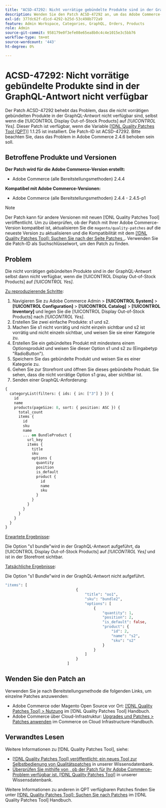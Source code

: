 ```yaml
---
title: "ACSD-47292: Nicht vorrätige gebündelte Produkte sind in der GraphQL-Antwort nicht verfügbar"
description: Wenden Sie den Patch ACSD-47292 an, um das Adobe Commerce-Problem zu beheben, bei dem die nicht vorrätigen gebündelten Produkte nicht in der GraphQL-Antwort verfügbar sind, selbst wenn "Nicht vorrätige Produkte anzeigen"auf "Ja"eingestellt ist.
exl-id: 377dc62f-d1cd-4292-b25d-53c498b772a9
feature: Admin Workspace, Categories, GraphQL, Orders, Products
role: Admin
source-git-commit: 958179e0f3efe08e65ea8b0c4c4e1015e3c5bb76
workflow-type: tm+mt
source-wordcount: '443'
ht-degree: 0%

---
```


# ACSD-47292: Nicht vorrätige gebündelte Produkte sind in der GraphQL-Antwort nicht verfügbar

Der Patch ACSD-47292 behebt das Problem, dass die nicht vorrätigen gebündelten Produkte in der GraphQL-Antwort nicht verfügbar sind, selbst wenn die [!UICONTROL Display Out-of-Stock Products] auf *[!UICONTROL Yes]*. Dieser Patch ist verfügbar, wenn die Variable [[!DNL Quality Patches Tool (QPT)]](/help/announcements/adobe-commerce-announcements/magento-quality-patches-released-new-tool-to-self-serve-quality-patches.md) 1.1.25 ist installiert. Die Patch-ID ist ACSD-47292. Bitte beachten Sie, dass das Problem in Adobe Commerce 2.4.6 behoben sein soll.

## Betroffene Produkte und Versionen

**Der Patch wird für die Adobe Commerce-Version erstellt:**

* Adobe Commerce (alle Bereitstellungsmethoden) 2.4.4

**Kompatibel mit Adobe Commerce-Versionen:**

* Adobe Commerce (alle Bereitstellungsmethoden) 2.4.4 - 2.4.5-p1

>[!NOTE]
>
>Der Patch kann für andere Versionen mit neuen [!DNL Quality Patches Tool] veröffentlicht. Um zu überprüfen, ob der Patch mit Ihrer Adobe Commerce-Version kompatibel ist, aktualisieren Sie die `magento/quality-patches` auf die neueste Version zu aktualisieren und die Kompatibilität mit dem [[!DNL Quality Patches Tool]: Suchen Sie nach der Seite Patches .](https://experienceleague.adobe.com/tools/commerce-quality-patches/index.html). Verwenden Sie die Patch-ID als Suchschlüsselwort, um den Patch zu finden.

## Problem

Die nicht vorrätigen gebündelten Produkte sind in der GraphQL-Antwort selbst dann nicht verfügbar, wenn die [!UICONTROL Display Out-of-Stock Products] auf *[!UICONTROL Yes]*.

<u>Zu reproduzierende Schritte</u>:

1. Navigieren Sie zu Adobe Commerce Admin > **[!UICONTROL System]** > **[!UICONTROL Configuration]** > **[!UICONTROL Catalog]** > **[!UICONTROL Inventory]** und legen Sie die [!UICONTROL Display Out-of-Stock Products] nach *[!UICONTROL Yes]*.
1. Erstellen Sie zwei einfache Produkte: s1 und s2.
1. Machen Sie s1 nicht vorrätig und nicht einzeln sichtbar und s2 ist vorrätig und nicht einzeln sichtbar, und weisen Sie sie einer Kategorie zu.
1. Erstellen Sie ein gebündeltes Produkt mit mindestens einem Optionsprodukt und weisen Sie dieser Option s1 und s2 zu (Eingabetyp &quot;RadioButton&quot;).
1. Speichern Sie das gebündelte Produkt und weisen Sie es einer Kategorie zu.
1. Gehen Sie zur Storefront und öffnen Sie dieses gebündelte Produkt. Sie sehen, dass die nicht vorrätige Option s1 grau, aber sichtbar ist.
1. Senden einer GraphQL-Anforderung:

```GraphQL
{
  categoryList(filters: { ids: { in: ["3"] } }) {
    id
    name
    products(pageSize: 8, sort: { position: ASC }) {
      total_count
      items {
        id
        sku
        name
        ... on BundleProduct {
          url_key
          items {
            title
            sku
            options {
              quantity
              position
              is_default
              product {
                id
                name
                sku
              }
            }
          }
        }
      }
    }
  }
}
```

<u>Erwartete Ergebnisse</u>:

Die Option &quot;s1 bundle&quot;wird in der GraphQL-Antwort aufgeführt, da [!UICONTROL Display Out-of-Stock Products] auf *[!UICONTROL Yes]* und ist in der Storefront sichtbar.

<u>Tatsächliche Ergebnisse</u>:

Die Option &quot;s1 Bundle&quot;wird in der GraphQL-Antwort nicht aufgeführt.

```GraphQL
"items": [
                                {
                                    "title": "oo1",
                                    "sku": "bundle2",
                                    "options": [
                                        {
                                            "quantity": 1,
                                            "position": 2,
                                            "is_default": false,
                                            "product": {
                                                "id": 2,
                                                "name": "s2",
                                                "sku": "s2"
                                            }
                                        }
                                    ]
                                }
                            ]
```

## Wenden Sie den Patch an

Verwenden Sie je nach Bereitstellungsmethode die folgenden Links, um einzelne Patches anzuwenden:

* Adobe Commerce oder Magento Open Source vor Ort: [[!DNL Quality Patches Tool] > Nutzung](https://experienceleague.adobe.com/docs/commerce-operations/tools/quality-patches-tool/usage.html) im [!DNL Quality Patches Tool] Handbuch.
* Adobe Commerce über Cloud-Infrastruktur: [Upgrades und Patches > Patches anwenden](https://experienceleague.adobe.com/docs/commerce-cloud-service/user-guide/develop/upgrade/apply-patches.html) im Commerce on Cloud Infrastructure-Handbuch.

## Verwandtes Lesen

Weitere Informationen zu [!DNL Quality Patches Tool], siehe:

* [[!DNL Quality Patches Tool] veröffentlicht: ein neues Tool zur Selbstbedienung von Qualitätspatches](/help/announcements/adobe-commerce-announcements/magento-quality-patches-released-new-tool-to-self-serve-quality-patches.md) in unserer Wissensdatenbank.
* [Überprüfen Sie mithilfe von , ob der Patch für Ihr Adobe Commerce-Problem verfügbar ist. [!DNL Quality Patches Tool]](/help/support-tools/patches-available-in-qpt-tool/check-patch-for-magento-issue-with-magento-quality-patches.md) in unserer Wissensdatenbank.

Weitere Informationen zu anderen in QPT verfügbaren Patches finden Sie unter [[!DNL Quality Patches Tool]: Suchen Sie nach Patches](https://experienceleague.adobe.com/tools/commerce-quality-patches/index.html) im [!DNL Quality Patches Tool] Handbuch.
